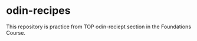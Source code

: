 # odin-recipes

This repository is practice from TOP
odin-reciept section in the Foundations
Course.